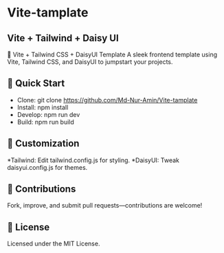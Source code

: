 # Vite-tamplate
## Vite + Tailwind + Daisy UI

🌟 Vite + Tailwind CSS + DaisyUI Template
A sleek frontend template using Vite, Tailwind CSS, and DaisyUI to jumpstart your projects.

## :rocket: Quick Start
* Clone: git clone https://github.com/Md-Nur-Amin/Vite-tamplate
* Install: npm install
* Develop: npm run dev
* Build: npm run build

## :art: Customization
*Tailwind: Edit tailwind.config.js for styling.
*DaisyUI: Tweak daisyui.config.js for themes.

## :handshake: Contributions
Fork, improve, and submit pull requests—contributions are welcome!

## 📄 License
Licensed under the MIT License.